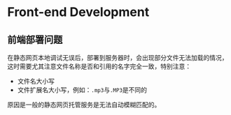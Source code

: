 # Front-end Development

## 前端部署问题

在静态网页本地调试无误后，部署到服务器时，会出现部分文件无法加载的情况，这时需要尤其注意文件名称是否和引用的名字完全一致，特别注意：

- 文件名大小写
- 文件扩展名大小写，例如：`.mp3`与`.MP3`是不同的

原因是一般的静态网页托管服务是无法自动模糊匹配的。
